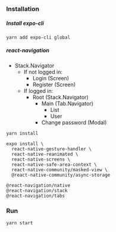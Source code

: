 ### Installation

##### Install expo-cli

```
yarn add expo-cli global
```

##### react-navigation

- Stack.Navigator
  - If not logged in:
    - Login (Screen)
    - Register (Screen)
  - If logged in:
    - Root (Stack.Navigator)
      - Main (Tab.Navigator)
        - List
        - User 
      - Change password (Modal)

```
yarn install

expo install \
  react-native-gesture-handler \
  react-native-reanimated \
  react-native-screens \
  react-native-safe-area-context \
  react-native-community/masked-view \
  @react-native-community/async-storage
```

```
@react-navigation/native
@react-navigation/stack
@react-navigation/tabs
```

### Run

```
yarn start
```

